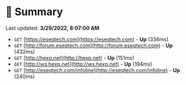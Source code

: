 # 📖 Summary
Last updated: **3/29/2022, 8:07:00 AM**

- `GET` [https://eseqtech.com](https://eseqtech.com) - **Up** (336ms)
- `GET` [http://forum.eseqtech.com](http://forum.eseqtech.com) - **Up** (432ms)
- `GET` [http://hexp.net](http://hexp.net) - **Up** (151ms)
- `GET` [http://ws.hexp.net](http://ws.hexp.net) - **Up** (194ms)
- `GET` [http://eseqtech.com/infoline](http://eseqtech.com/infoline) - **Up** (240ms)
